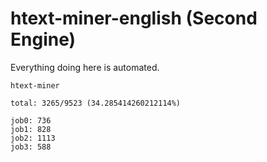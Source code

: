 # htext-miner-english (Second Engine)

Everything doing here is automated.

```
htext-miner

total: 3265/9523 (34.285414260212114%)

job0: 736
job1: 828
job2: 1113
job3: 588
```